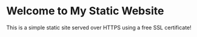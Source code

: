 <!DOCTYPE html>
<html lang="en">
<head>
    <meta charset="UTF-8">
    <meta name="viewport" content="width=device-width, initial-scale=1.0">
    <title> My Static Website </title>
</head>
<body>
    <h1>Welcome to My Static Website</h1>
    <p>This is a simple static site served over HTTPS using a free SSL certificate!</p>
</body>
</html>
